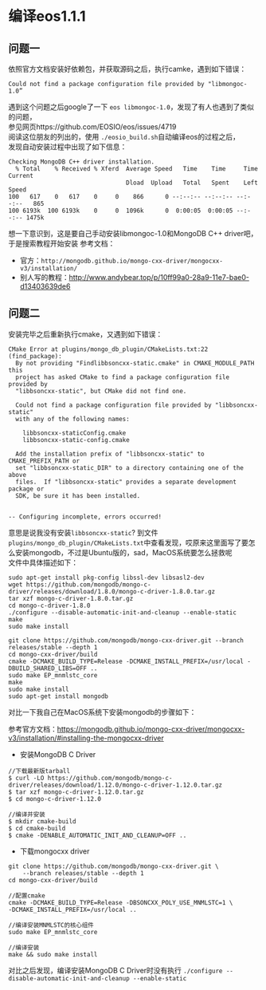 # 编译eos1.1.1

## 问题一
依照官方文档安装好依赖包，并获取源码之后，执行camke，遇到如下错误：       

`Could not find a package configuration file provided by "libmongoc-1.0”`

遇到这个问题之后google了一下 `eos libmongoc-1.0`，发现了有人也遇到了类似的问题，       
参见网页https://github.com/EOSIO/eos/issues/4719       
阅读这位朋友的列出的，使用 `./eosio_build.sh`自动编译eos的过程之后，          
发现自动安装过程中出现了如下信息：              
```
Checking MongoDB C++ driver installation.
  % Total    % Received % Xferd  Average Speed   Time    Time     Time  Current
                                 Dload  Upload   Total   Spent    Left  Speed
100   617    0   617    0     0    866      0 --:--:-- --:--:-- --:--:--   865
100 6193k  100 6193k    0     0  1096k      0  0:00:05  0:00:05 --:--:-- 1475k
```
想一下意识到，这是要自己手动安装libmongoc-1.0和MongoDB C++ driver吧，于是搜索教程开始安装
参考文档：
* 官方：`http://mongodb.github.io/mongo-cxx-driver/mongocxx-v3/installation/`
* 别人写的教程：http://www.andybear.top/p/10ff99a0-28a9-11e7-bae0-d13403639de6


## 问题二

安装完毕之后重新执行cmake，又遇到如下错误：
```
CMake Error at plugins/mongo_db_plugin/CMakeLists.txt:22 (find_package):
  By not providing "Findlibbsoncxx-static.cmake" in CMAKE_MODULE_PATH this
  project has asked CMake to find a package configuration file provided by
  "libbsoncxx-static", but CMake did not find one.

  Could not find a package configuration file provided by "libbsoncxx-static"
  with any of the following names:

    libbsoncxx-staticConfig.cmake
    libbsoncxx-static-config.cmake

  Add the installation prefix of "libbsoncxx-static" to CMAKE_PREFIX_PATH or
  set "libbsoncxx-static_DIR" to a directory containing one of the above
  files.  If "libbsoncxx-static" provides a separate development package or
  SDK, be sure it has been installed.


-- Configuring incomplete, errors occurred!
```
意思是说我没有安装`libbsoncxx-static`?
到文件`plugins/mongo_db_plugin/CMakeLists.txt`中查看发现，哎原来这里面写了要怎么安装mongodb，不过是Ubuntu版的，sad，MacOS系统要怎么拯救呢              
文件中具体描述如下：     
```
sudo apt-get install pkg-config libssl-dev libsasl2-dev
wget https://github.com/mongodb/mongo-c-driver/releases/download/1.8.0/mongo-c-driver-1.8.0.tar.gz
tar xzf mongo-c-driver-1.8.0.tar.gz
cd mongo-c-driver-1.8.0
./configure --disable-automatic-init-and-cleanup --enable-static
make
sudo make install

git clone https://github.com/mongodb/mongo-cxx-driver.git --branch releases/stable --depth 1
cd mongo-cxx-driver/build
cmake -DCMAKE_BUILD_TYPE=Release -DCMAKE_INSTALL_PREFIX=/usr/local -DBUILD_SHARED_LIBS=OFF ..
sudo make EP_mnmlstc_core
make
sudo make install
sudo apt-get install mongodb
```

对比一下我自己在MacOS系统下安装mongodb的步骤如下：

参考官方文档：https://mongodb.github.io/mongo-cxx-driver/mongocxx-v3/installation/#installing-the-mongocxx-driver      
* 安装MongoDB C Driver
```
//下载最新版tarball
$ curl -LO https://github.com/mongodb/mongo-c-driver/releases/download/1.12.0/mongo-c-driver-1.12.0.tar.gz
$ tar xzf mongo-c-driver-1.12.0.tar.gz
$ cd mongo-c-driver-1.12.0

//编译并安装
$ mkdir cmake-build
$ cd cmake-build
$ cmake -DENABLE_AUTOMATIC_INIT_AND_CLEANUP=OFF ..
```
  
* 下载mongocxx driver
```
git clone https://github.com/mongodb/mongo-cxx-driver.git \
    --branch releases/stable --depth 1
cd mongo-cxx-driver/build

//配置cmake
cmake -DCMAKE_BUILD_TYPE=Release -DBSONCXX_POLY_USE_MNMLSTC=1 \
-DCMAKE_INSTALL_PREFIX=/usr/local ..

//编译安装MNMLSTC的核心组件
sudo make EP_mnmlstc_core

//编译安装
make && sudo make install
```


对比之后发现，编译安装MongoDB C Driver时没有执行
`./configure --disable-automatic-init-and-cleanup --enable-static`


